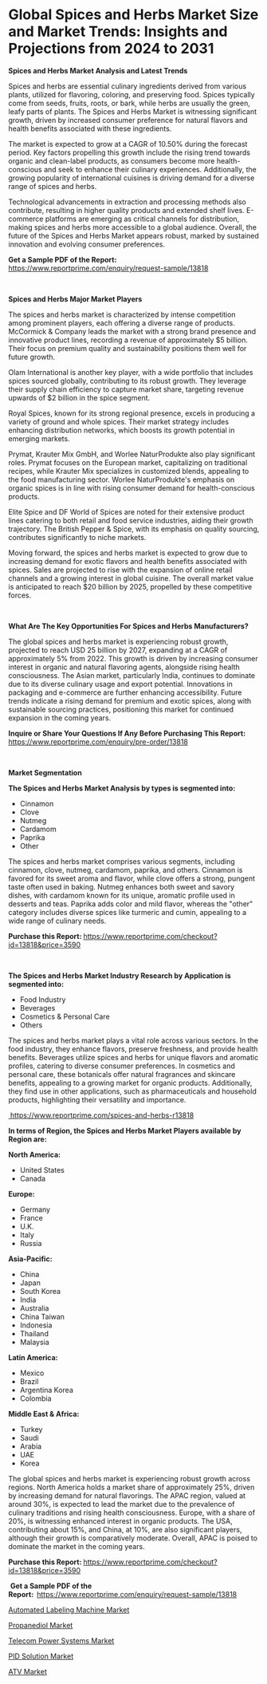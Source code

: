 <p><h1>Global Spices and Herbs Market Size and Market Trends: Insights and Projections from 2024 to 2031</h1></p><p><strong>Spices and Herbs Market Analysis and Latest Trends</strong></p>
<p><p>Spices and herbs are essential culinary ingredients derived from various plants, utilized for flavoring, coloring, and preserving food. Spices typically come from seeds, fruits, roots, or bark, while herbs are usually the green, leafy parts of plants. The Spices and Herbs Market is witnessing significant growth, driven by increased consumer preference for natural flavors and health benefits associated with these ingredients. </p><p>The market is expected to grow at a CAGR of 10.50% during the forecast period. Key factors propelling this growth include the rising trend towards organic and clean-label products, as consumers become more health-conscious and seek to enhance their culinary experiences. Additionally, the growing popularity of international cuisines is driving demand for a diverse range of spices and herbs.</p><p>Technological advancements in extraction and processing methods also contribute, resulting in higher quality products and extended shelf lives. E-commerce platforms are emerging as critical channels for distribution, making spices and herbs more accessible to a global audience. Overall, the future of the Spices and Herbs Market appears robust, marked by sustained innovation and evolving consumer preferences.</p></p>
<p><strong>Get a Sample PDF of the Report:&nbsp;</strong> <a href="https://www.reportprime.com/enquiry/request-sample/13818?utm_campaign=1400&utm_medium=2&utm_source=Github&utm_content=ia&utm_term=11102024&utm_id=spices-and-herbs">https://www.reportprime.com/enquiry/request-sample/13818</a></p>
<p>&nbsp;</p>
<p><strong>Spices and Herbs Major Market Players</strong></p>
<p><p>The spices and herbs market is characterized by intense competition among prominent players, each offering a diverse range of products. McCormick & Company leads the market with a strong brand presence and innovative product lines, recording a revenue of approximately $5 billion. Their focus on premium quality and sustainability positions them well for future growth.</p><p>Olam International is another key player, with a wide portfolio that includes spices sourced globally, contributing to its robust growth. They leverage their supply chain efficiency to capture market share, targeting revenue upwards of $2 billion in the spice segment.</p><p>Royal Spices, known for its strong regional presence, excels in producing a variety of ground and whole spices. Their market strategy includes enhancing distribution networks, which boosts its growth potential in emerging markets.</p><p>Prymat, Krauter Mix GmbH, and Worlee NaturProdukte also play significant roles. Prymat focuses on the European market, capitalizing on traditional recipes, while Krauter Mix specializes in customized blends, appealing to the food manufacturing sector. Worlee NaturProdukte's emphasis on organic spices is in line with rising consumer demand for health-conscious products.</p><p>Elite Spice and DF World of Spices are noted for their extensive product lines catering to both retail and food service industries, aiding their growth trajectory. The British Pepper & Spice, with its emphasis on quality sourcing, contributes significantly to niche markets.</p><p>Moving forward, the spices and herbs market is expected to grow due to increasing demand for exotic flavors and health benefits associated with spices. Sales are projected to rise with the expansion of online retail channels and a growing interest in global cuisine. The overall market value is anticipated to reach $20 billion by 2025, propelled by these competitive forces.</p></p>
<p>&nbsp;</p>
<p><strong>What Are The Key Opportunities For Spices and Herbs Manufacturers?</strong></p>
<p><p>The global spices and herbs market is experiencing robust growth, projected to reach USD 25 billion by 2027, expanding at a CAGR of approximately 5% from 2022. This growth is driven by increasing consumer interest in organic and natural flavoring agents, alongside rising health consciousness. The Asian market, particularly India, continues to dominate due to its diverse culinary usage and export potential. Innovations in packaging and e-commerce are further enhancing accessibility. Future trends indicate a rising demand for premium and exotic spices, along with sustainable sourcing practices, positioning this market for continued expansion in the coming years.</p></p>
<p><strong>Inquire or Share Your Questions If Any Before Purchasing This Report:</strong> <a href="https://www.reportprime.com/enquiry/pre-order/13818?utm_campaign=1400&utm_medium=2&utm_source=Github&utm_content=ia&utm_term=11102024&utm_id=spices-and-herbs">https://www.reportprime.com/enquiry/pre-order/13818</a></p>
<p>&nbsp;</p>
<p><strong>Market Segmentation</strong></p>
<p><strong>The Spices and Herbs Market Analysis by types is segmented into:</strong></p>
<p><ul><li>Cinnamon</li><li>Clove</li><li>Nutmeg</li><li>Cardamom</li><li>Paprika</li><li>Other</li></ul></p>
<p><p>The spices and herbs market comprises various segments, including cinnamon, clove, nutmeg, cardamom, paprika, and others. Cinnamon is favored for its sweet aroma and flavor, while clove offers a strong, pungent taste often used in baking. Nutmeg enhances both sweet and savory dishes, with cardamom known for its unique, aromatic profile used in desserts and teas. Paprika adds color and mild flavor, whereas the "other" category includes diverse spices like turmeric and cumin, appealing to a wide range of culinary needs.</p></p>
<p><strong>Purchase this Report:&nbsp;</strong><a href="https://www.reportprime.com/checkout?id=13818&price=3590&utm_campaign=1400&utm_medium=2&utm_source=Github&utm_content=ia&utm_term=11102024&utm_id=spices-and-herbs">https://www.reportprime.com/checkout?id=13818&price=3590</a></p>
<p>&nbsp;</p>
<p><strong>The Spices and Herbs Market Industry Research by Application is segmented into:</strong></p>
<p><ul><li>Food Industry</li><li>Beverages</li><li>Cosmetics & Personal Care</li><li>Others</li></ul></p>
<p><p>The spices and herbs market plays a vital role across various sectors. In the food industry, they enhance flavors, preserve freshness, and provide health benefits. Beverages utilize spices and herbs for unique flavors and aromatic profiles, catering to diverse consumer preferences. In cosmetics and personal care, these botanicals offer natural fragrances and skincare benefits, appealing to a growing market for organic products. Additionally, they find use in other applications, such as pharmaceuticals and household products, highlighting their versatility and importance.</p></p>
<p><a href="https://www.reportprime.com/spices-and-herbs-r13818?utm_campaign=1400&utm_medium=2&utm_source=Github&utm_content=ia&utm_term=11102024&utm_id=spices-and-herbs">&nbsp;https://www.reportprime.com/spices-and-herbs-r13818</a></p>
<p><strong>In terms of Region, the Spices and Herbs Market Players available by Region are:</strong></p>
<p>
    <p> <strong> North America: </strong>
        <ul>
            <li>United States</li>
            <li>Canada</li>
        </ul>
        </p> 
    <p> <strong> Europe: </strong>
        <ul>
            <li>Germany</li>
            <li>France</li>
            <li>U.K.</li>
            <li>Italy</li>
            <li>Russia</li>
        </ul>
        </p> 
    <p> <strong> Asia-Pacific: </strong>
        <ul>
            <li>China</li>
            <li>Japan</li>
            <li>South Korea</li>
            <li>India</li>
            <li>Australia</li>
            <li>China Taiwan</li>
            <li>Indonesia</li>
            <li>Thailand</li>
            <li>Malaysia</li>
        </ul>
        </p> 
    <p> <strong> Latin America: </strong>
        <ul>
            <li>Mexico</li>
            <li>Brazil</li>
            <li>Argentina Korea</li>
            <li>Colombia</li>
        </ul>
        </p> 
    <p> <strong> Middle East & Africa: </strong>
        <ul>
            <li>Turkey</li>
            <li>Saudi</li>
            <li>Arabia</li>
            <li>UAE</li>
            <li>Korea</li>
        </ul>
    </p>
    </p>
<p><p>The global spices and herbs market is experiencing robust growth across regions. North America holds a market share of approximately 25%, driven by increasing demand for natural flavorings. The APAC region, valued at around 30%, is expected to lead the market due to the prevalence of culinary traditions and rising health consciousness. Europe, with a share of 20%, is witnessing enhanced interest in organic products. The USA, contributing about 15%, and China, at 10%, are also significant players, although their growth is comparatively moderate. Overall, APAC is poised to dominate the market in the coming years.</p></p>
<p><strong>Purchase this Report: </strong><a href="https://www.reportprime.com/checkout?id=13818&price=3590&utm_campaign=1400&utm_medium=2&utm_source=Github&utm_content=ia&utm_term=11102024&utm_id=spices-and-herbs">https://www.reportprime.com/checkout?id=13818&price=3590</a></p>
<p>&nbsp;<strong>Get a Sample PDF of the Report:&nbsp;&nbsp;</strong><a href="https://www.reportprime.com/enquiry/request-sample/13818?utm_campaign=1400&utm_medium=2&utm_source=Github&utm_content=ia&utm_term=11102024&utm_id=spices-and-herbs">https://www.reportprime.com/enquiry/request-sample/13818</a></p>
<p><strong></strong></p>
<p><p><a href="https://www.linkedin.com/pulse/navigating-global-automated-labeling-machine-market-from-trends-ywzlc?utm_campaign=1400&utm_medium=2&utm_source=Github&utm_content=ia&utm_term=11102024&utm_id=spices-and-herbs">Automated Labeling Machine Market</a></p><p><a href="https://www.linkedin.com/pulse/propanediol-market-report-product-type-petroleum-based-propanediolbio-based-atcac?utm_campaign=1400&utm_medium=2&utm_source=Github&utm_content=ia&utm_term=11102024&utm_id=spices-and-herbs">Propanediol Market</a></p><p><a href="https://www.linkedin.com/pulse/surfing-telecom-power-systems-wave-riding-market-currents-2031-h8x5c?utm_campaign=1400&utm_medium=2&utm_source=Github&utm_content=ia&utm_term=11102024&utm_id=spices-and-herbs">Telecom Power Systems Market</a></p><p><a href="https://www.linkedin.com/pulse/global-pid-solution-market-trends-insights-growth-opportunities-iw6kc?utm_campaign=1400&utm_medium=2&utm_source=Github&utm_content=ia&utm_term=11102024&utm_id=spices-and-herbs">PID Solution Market</a></p><p><a href="https://www.linkedin.com/pulse/atv-market-industry-landscape-growth-trajectories-global-rjafe?utm_campaign=1400&utm_medium=2&utm_source=Github&utm_content=ia&utm_term=11102024&utm_id=spices-and-herbs">ATV Market</a></p></p>